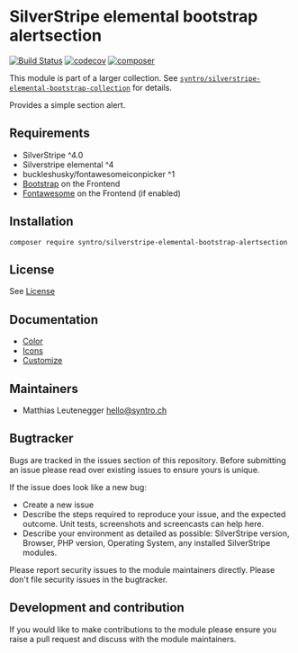 # SilverStripe elemental bootstrap alertsection

[![Build Status](https://travis-ci.com/syntro-opensource/silverstripe-elemental-bootstrap-alertsection.svg?branch=master)](https://travis-ci.com/syntro-opensource/silverstripe-elemental-bootstrap-alertsection)
[![codecov](https://codecov.io/gh/syntro-opensource/silverstripe-elemental-bootstrap-alertsection/branch/master/graph/badge.svg)](https://codecov.io/gh/syntro-opensource/silverstripe-elemental-bootstrap-alertsection)
[![composer](https://img.shields.io/packagist/dt/syntro/silverstripe-elemental-bootstrap-alertsection?color=success&logo=composer)](https://packagist.org/packages/syntro/silverstripe-elemental-bootstrap-alertsection)


This module is part of a larger collection. See
[`syntro/silverstripe-elemental-bootstrap-collection`](https://github.com/syntro-opensource/silverstripe-elemental-bootstrap-collection)
for details.

Provides a simple section alert.

## Requirements

* SilverStripe ^4.0
* Silverstripe elemental ^4
* buckleshusky/fontawesomeiconpicker ^1
* [Bootstrap](https://getbootstrap.com) on the Frontend
* [Fontawesome](https://fontawesome.com) on the Frontend (if enabled)

## Installation

```
composer require syntro/silverstripe-elemental-bootstrap-alertsection
```


## License
See [License](license.md)

## Documentation
 * [Color](docs/en/colors.md)
 * [Icons](docs/en/icons.md)
 * [Customize](docs/en/customizing.md)

<!-- ## Example configuration (optional)
If your module makes use of the config API in SilverStripe it's a good idea to provide an example config
 here that will get the module working out of the box and expose the user to the possible configuration options.

Provide a yaml code example where possible.

```yaml

Page:
  config_option: true
  another_config:
    - item1
    - item2

``` -->

## Maintainers
 * Matthias Leutenegger <hello@syntro.ch>

## Bugtracker
Bugs are tracked in the issues section of this repository. Before submitting an issue please read over
existing issues to ensure yours is unique.

If the issue does look like a new bug:

 - Create a new issue
 - Describe the steps required to reproduce your issue, and the expected outcome. Unit tests, screenshots
 and screencasts can help here.
 - Describe your environment as detailed as possible: SilverStripe version, Browser, PHP version,
 Operating System, any installed SilverStripe modules.

Please report security issues to the module maintainers directly. Please don't file security issues in the bugtracker.

## Development and contribution
If you would like to make contributions to the module please ensure you raise a pull request and discuss with the module maintainers.
